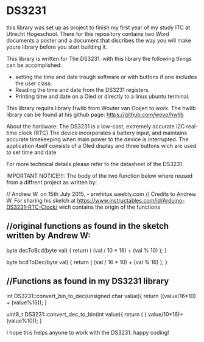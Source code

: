 # DS3231
this library was set up as project to finish my first year of my study ITC at Utrecht Hogeschool.
There for this repository contains two Word documents a poster and a document that discribes 
the way you will make youre library before you start building it.

This library is written for The DS3231. 
with this library the following things can be accomplished:
 - setting the time and date trough software or with buttons if one includes the user class.
 - Reading the time and date from the DS3231 registers.
 - Printing time and date on a Oled or directly to a linux ubuntu terminal.


This library requirs library Hwlib from Wouter van Ooijen to work.
The hwlib library can be found at his github page: https://github.com/wovo/hwlib

About the hardware:
The DS3231 is a low-cost, extremely accurate I2C
real-time clock (RTC) 
The device incorporates a battery input, and maintains
accurate timekeeping when main power to the device
is interrupted. The application itself consists of a Oled display and three buttons wich are used to set time and date

For more technical details please refer to the datasheet of the DS3231. 

IMPORTANT NOTICE!!!:
The body of the two function below where reused from a diffrent project 
 as written by:
 
// Andrew W. on  15th July 2015, - arwhitus.weebly.com
// Credits to Andrew W. For sharing his sketch at https://www.instructables.com/id/Arduino-DS3231-RTC-Clock/ wich contains the origin of  the functions 

//original functions as found in the sketch written by Andrew W:
-----------------------------------------------------------------
byte decToBcd(byte val)
{
  return ( (val / 10 * 16) + (val % 10) );
}

byte bcdToDec(byte val)
{
  return ( (val / 16 * 10) + (val % 16) );
}

//Functions as found in my DS3231 library
---------------------------------------------------------------
int DS3231::convert_bin_to_dec(unsigned char value){
        return ((value/16*10) + (value%16));
}

uint8_t DS3231::convert_dec_to_bin(int value){
        return ( ( value/10*16)+(value%10));
}

I hope this helps anyone to work with the DS3231. happy coding!
